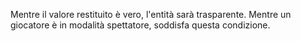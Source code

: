 Mentre il valore restituito è vero, l'entità sarà trasparente. Mentre un giocatore è in modalità spettatore, soddisfa questa condizione.